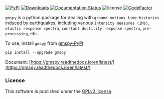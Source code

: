 [![PyPI](https://img.shields.io/pypi/v/gmspy)](https://pypi.org/project/gmspy/)
[![Downloads](https://static.pepy.tech/badge/gmspy)](https://pepy.tech/project/gmspy)
[![Documentation Status](https://readthedocs.org/projects/gmspy/badge/?version=latest)](https://gmspy.readthedocs.io/en/latest/?badge=latest)
![license](https://img.shields.io/github/license/yexiang1992/gmspy)
[![CodeFactor](https://www.codefactor.io/repository/github/yexiang1992/gmspy/badge)](https://www.codefactor.io/repository/github/yexiang1992/gmspy)

``gmspy`` is a python package for dealing with ``ground motions time-histories`` induced by earthquakes, including various ``intensity measures (IMs)``, ``elastic response spectra``, ``constant ductility response spectra``, ``pre-processing``, etc.

To use, install `gmspy` from [gmspy-PyPI](https://pypi.org/project/gmspy/):

```python
pip install --upgrade gmspy
```

Document: [https://gmspy.readthedocs.io/en/latest/](https://gmspy.readthedocs.io/en/latest/)

### License

This software is published under the [GPLv3 license](https://www.gnu.org/licenses/gpl-3.0.en.html).